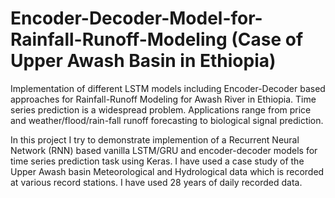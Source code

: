 # Encoder-Decoder-Model-for-Rainfall-Runoff-Modeling (Case of Upper Awash Basin in Ethiopia)
Implementation of different LSTM models including Encoder-Decoder based approaches for Rainfall-Runoff Modeling for Awash River in Ethiopia.
Time series prediction is a widespread problem. Applications range from price and weather/flood/rain-fall runoff forecasting to biological signal prediction.

In this project I try to demonstrate implemention of a Recurrent Neural Network (RNN) based vanilla LSTM/GRU and encoder-decoder models for time series prediction task using Keras. I have used a case study of the Upper Awash basin Meteorological and Hydrological data which is recorded at various record stations. I have used 28 years of daily recorded data.

